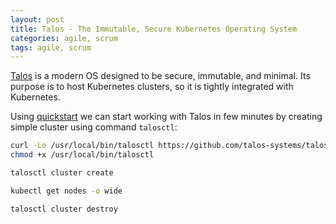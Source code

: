 ```yaml
---
layout: post
title: Talos - The Immutable, Secure Kubernetes Operating System
categories: agile, scrum
tags: agile, scrum
---
```


[Talos](https://www.talos.dev/) is a modern OS designed to be secure, immutable, and minimal. Its purpose is to host Kubernetes clusters, so it is tightly integrated with Kubernetes.

Using [quickstart](https://www.talos.dev/docs/v0.11/introduction/quickstart/) we can start working with Talos in few minutes by creating simple cluster using command `talosctl`:

```bash
curl -Lo /usr/local/bin/talosctl https://github.com/talos-systems/talos/releases/latest/download/talosctl-$(uname -s | tr "[:upper:]" "[:lower:]")-amd64
chmod +x /usr/local/bin/talosctl

talosctl cluster create

kubectl get nodes -o wide

talosctl cluster destroy
```